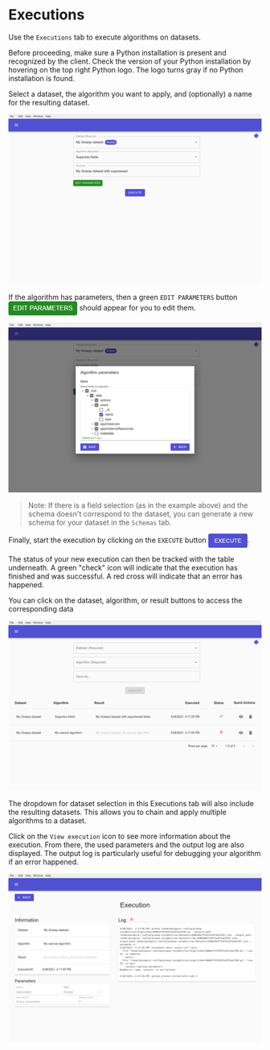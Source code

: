 # Executions

Use the `Executions` tab to execute algorithms on datasets.

Before proceeding, make sure a Python installation is present and recognized by the client. Check the version of your Python installation by hovering on the top right Python logo. The logo turns gray if no Python installation is found.

Select a dataset, the algorithm you want to apply, and (optionally) a name for the resulting dataset.

![Executions tab](./figures/executions.png)

If the algorithm has parameters, then a green `EDIT PARAMETERS` button <img src="./figures/edit-parameters-button.png" align="center" alt="Edit parameters button" height="28px"/> should appear for you to edit them.

![Executions tab](./figures/executions-edit-parameters.png)

> Note: If there is a field selection (as in the example above) and the schema doesn't correspond to the dataset, you can generate a new schema for your dataset in the `Schemas` tab.

Finally, start the execution by clicking on the `EXECUTE` button <img src="./figures/execute-button.png" align="center" alt="Execute button" height="28px"/>.

The status of your new execution can then be tracked with the table underneath. A green "check" icon will indicate that the execution has finished and was successful. A red cross will indicate that an error has happened.

You can click on the dataset, algorithm, or result buttons to access the corresponding data

![Executions tab with table](./figures/executions-with-table.png)

The dropdown for dataset selection in this Executions tab will also include the resulting datasets. This allows you to chain and apply multiple algorithms to a dataset.

Click on the `View execution` icon to see more information about the execution. From there, the used parameters and the output log are also displayed. The output log is particularly useful for debugging your algorithm if an error happened.

![Execution view](./figures/execution-view.png)

